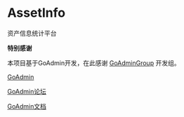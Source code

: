 # AssetInfo

资产信息统计平台

**特别感谢**

本项目基于GoAdmin开发，在此感谢 [GoAdminGroup](https://github.com/GoAdminGroup) 开发组。

[GoAdmin](https://github.com/GoAdminGroup/go-admin)

[GoAdmin论坛](http://discuss.go-admin.com)

[GoAdmin文档](https://book.go-admin.cn)
